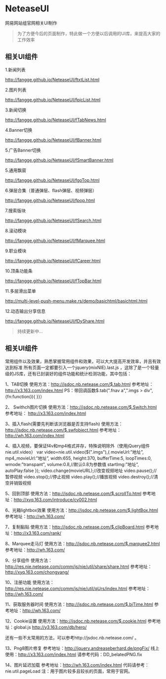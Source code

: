 NeteaseUI
=========

网易网站组官网相关UI制作
 <blockquote>为了方便今后的页面制作，特此做一个方便以后调用的UI库，来提高大家的工作效率</blockquote>


**相关UI组件**
--------------------

 1.新闻列表

 http://fangge.github.io/NeteaseUI/ftxtList.html

 2.图片列表

 http://fangge.github.io/NeteaseUI/fpicList.html

 3.新闻切换

 http://fangge.github.io/NeteaseUI/fTabNews.html

 4.Banner切换

 http://fangge.github.io/NeteaseUI/fBanner.html

 5.广告Banner切换

 http://fangge.github.io/NeteaseUI/fSmartBanner.html

 5.通用飘窗

 http://fangge.github.io/NeteaseUI/fgoTop.html

 6.弹层合集（普通弹层、flash弹层、视频弹层）

 http://fangge.github.io/NeteaseUI/fpop.html

 7.搜索版块

 http://fangge.github.io/NeteaseUI/fSearch.html

 8.滚动模块

 http://fangge.github.io/NeteaseUI/fMarquee.html

 9.职业模块

 http://fangge.github.io/NeteaseUI/fCareer.html

 10.顶条功能条

 http://fangge.github.io/NeteaseUI/fTopBar.html

 11.多层滑出菜单

 http://multi-level-push-menu.make.rs/demo/basichtml/basichtml.html

 12.动态输出分享信息

 http://fangge.github.io/NeteaseUI/fDyShare.html

 >持续更新中...


 **相关UI组件**
 --------------------
 常用组件以及效果，熟悉掌握常用组件和效果，可以大大提高开发效率，并且有效达到标准
 所有页面一定都要引入一个jquery(mixNIE).last.js ，这除了是一个轻量级的JS库，还有已封装好的组件功能和统计检测功能，其中包括：

 1、TAB切换
 使用方法：http://jsdoc.nb.netease.com/$.tab.html
 参考地址：http://x3.163.com/index.html
 PS：带回调函数$.tab(".fnav a",".imgs > div",{fn:function(i){ }}）

 2、 Swithch图片切换
 使用方法：http://jsdoc.nb.netease.com/$.Switch.html
 参考地址： http://x3.163.com/index.html

 3、插入flash(需要先判断该浏览器是否支持flash)
 使用方法：http://jsdoc.nb.netease.com/$.swfobject.html
 参考地址：http://wh.163.com/index.html

 4、插入视频，要保证f4v和mp4格式并存，特殊说明除外（使用jQuery组件nie.util.video）
 var video=nie.util.video($(".imgs"),{
                     movieUrl:”地址”,
                     mp4_movieUrl:”地址”,
                     width:655,
                     height:370,
                     bufferTime:5,
                     loopTimes:0,
                     wmode:"transpant",
                     volume:0.8,//默认0.8为参数值
                     startImg:”地址”,
                     autoPlay:false
                 });
 video.change(movieURL);//改变视频地址
 video.pause();//暂停视频
 video.stop();//停止视频
 video.play();//播放视频
 video.destroy();//清空并销毁视频

 5、回到顶部
 使用方法：http://jsdoc.nb.netease.com/$.scrollTo.html
 参考地址：http://xyq.163.com/introduce/cy002.html

 6、光箱lightbox效果
 使用方法：http://jsdoc.nb.netease.com/$.lightBox.html
 参考地址：http://wh.163.com/

 7、复制黏贴
 使用方法：http://jsdoc.nb.netease.com/$.clipBoard.html
 参考地址：http://x3.163.com/rank/

 8、Marquee走马灯
 使用方法：http://jsdoc.nb.netease.com/$.marquee2.html
 参考地址：http://wh.163.com/

 9、分享组件
 使用方法：http://res.nie.netease.com/comm/js/nie/util/share/share.html
 参考地址：http://xyq.163.com/chongyang/

 10、注册功能
 使用方法：http://res.nie.netease.com/comm/js/nie/util/qUrs/index.html
 参考地址：http://wh.163.com/

 11、获取服务器时间
 使用方法：http://jsdoc.nb.netease.com/$.bjTime.html
 参考地址：http://wh.163.com/

 12、Cookie设置
 使用方法：http://jsdoc.nb.netease.com/$.cookie.html
 参考地址：global.js http://y3.163.com/db/hero/

 还有一些不太常用的方法，可以参考http://jsdoc.nb.netease.com/ 。

 13、Png8图片修复
 参考地址：http://jquery.andreaseberhard.de/pngFix/
 线上使用：http://x3.163.com/index.html
 请参考代码：DD_belatedPNG.fix

 14、图片延迟加载
 参考地址：http://wh.163.com/index.html
 代码请参考：nie.util.pageLoad
 注：用于图片较多且较长的页面，常用于官网。

